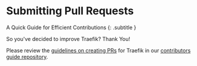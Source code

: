 # Submitting Pull Requests

A Quick Guide for Efficient Contributions
{: .subtitle }

So you've decided to improve Traefik?
Thank You!

Please review the [guidelines on creating PRs](https://github.com/traefik/contributors-guide/blob/master/pr_guidelines.md) for Traefik in our [contributors guide repository](https://github.com/traefik/contributors-guide).
